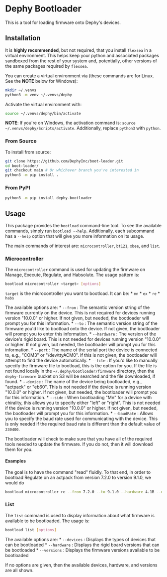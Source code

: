 # Dephy Bootloader

This is a tool for loading firmware onto Dephy's devices.


## Installation

It is **highly recommended**, but not required, that you install `flexsea` in a virtual
environment. This helps keep your python and associated packages sandboxed from the
rest of your system and, potentially, other versions of the same packages required by
`flexsea`.

You can create a virtual environment via (these commands are for Linux. See the **NOTE**
below for Windows):

```bash
mkdir ~/.venvs
python3 -m venv ~/.venvs/dephy
```

Activate the virtual environment with:

```bash
source ~/.venvs/dephy/bin/activate
```

**NOTE**: If you're on Windows, the activation command is: `source ~/.venvs/dephy/Scripts/activate`.
Additionally, replace `python3` with `python`.


### From Source

To install from source:

```bash
git clone https://github.com/DephyInc/boot-loader.git
cd boot-loader/
git checkout main # Or whichever branch you're interested in
python3 -m pip install .
```


### From PyPI

```bash
python3 -m pip install dephy-bootloader
```


## Usage

This package provides the `bootload` command-line tool. To see the available commands,
simply run `bootload --help`. Additionally, each subcommand has a `--help` option
that will give you more information on its usage.

The main commands of interest are:  `microcontroller`, `bt121`, `xbee`, and `list`.

### Microcontroller

The `microcontroller` command is used for updating the firmware on Manage, Execute,
Regulate, and Habsolute. The usage pattern is:

```bash
bootload microcontroller <target> [options]
```

`target` is the microcontroller you want to bootload. It can be:
    * `mn`
    * `ex`
    * `re`
    * `habs`

The available options are:
    * `--from` : The semantic version string of the firmware currently on the device. This is not required for devices running version "10.0.0" or higher. If not given, but needed, the bootloader will prompt you for this information.
    * `--to` : The semantic version string of the firmware you'd like to bootload onto the device. If not given, the bootloader will prompt you to enter this information.
    * `--hardware` : The version of the device's rigid board. This is not needed for devices running version "10.0.0" or higher. If not given, but needed, the bootloader will prompt you for this information.
    * `--port` : The name of the serial port the device is connected to, e.g., "COM3" or "/dev/ttyACM0". If this is not given, the bootloader will attempt to find the device automatically.
    * `--file` : If you'd like to manually specify the firmware file to bootload, this is the option for you. If the file is not found locally in the `~/.dephy/bootloader/firmware` directory, then the `dephy-firmware` bucket on S3 will be searched and the file downloaded, if found.
    * `--device` : The name of the device being bootloaded, e.g., "actpack" or "eb60". This is not needed if the device is running version "10.0.0" or higher. If not given, but needed, the bootloader will prompt you for this information.
    * `--side` : When bootloading "Mn" for a device with chirality, this allows you to specify either "left" or "right". This is not needed if the device is running version "10.0.0" or higher. If not given, but needed, the bootloader will prompt you for this information.
    * `--baudRate` : Allows you to specify the baud rate used for communicating with the device. This is only needed if the required baud rate is different than the default value of `230400`.

The bootloader will check to make sure that you have all of the required tools needed to update the firmware. If you do not, then it will download them for you.

#### Examples
The goal is to have the command "read" fluidly. To that end, in order to bootload Regulate on an actpack from version 7.2.0 to version 9.1.0, we would do

```bash
bootload microcontroller re --from 7.2.0 --to 9.1.0 --hardware 4.1B --device actpack
```


### List

The `list` command is used to display information about what firmware is available to be bootloaded. The usage is:

```bash
bootload list [options]
```

The available options are:
    * `--devices` : Displays the types of devices that can be bootloaded
    * `--hardware` : Displays the rigid board versions that can be bootloaded
    * `--versions` : Displays the firmware versions available to be bootloaded

If no options are given, then the available devices, hardware, and versions are all shown.

